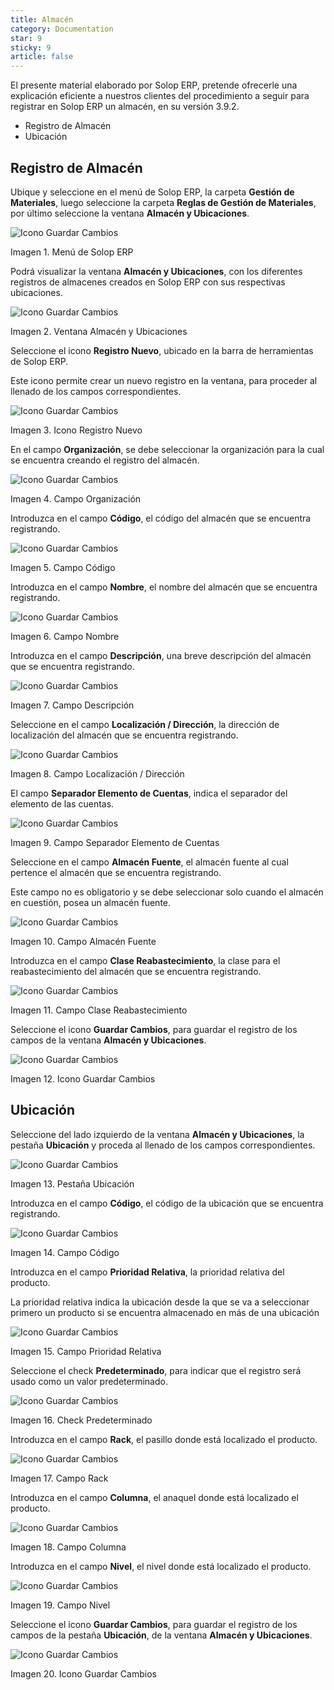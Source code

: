 ```yaml
---
title: Almacén
category: Documentation
star: 9
sticky: 9
article: false
---
```


El presente material elaborado por Solop ERP, pretende ofrecerle una explicación eficiente a nuestros clientes del procedimiento a seguir para registrar en Solop ERP un almacén, en su versión 3.9.2.

- Registro de Almacén
- Ubicación

## Registro de Almacén

Ubique y seleccione en el menú de Solop ERP, la carpeta **Gestión de Materiales**, luego seleccione la carpeta **Reglas de Gestión de Materiales**, por último seleccione la ventana **Almacén y Ubicaciones**.

![Icono Guardar Cambios](/assets/img/docs/master-data/mad-master-image229.png)

Imagen 1. Menú de Solop ERP

Podrá visualizar la ventana **Almacén y Ubicaciones**, con los diferentes registros de almacenes creados en Solop ERP con sus respectivas ubicaciones.

![Icono Guardar Cambios](/assets/img/docs/master-data/mad-master-image230.png)

Imagen 2. Ventana Almacén y Ubicaciones

Seleccione el icono **Registro Nuevo**, ubicado en la barra de herramientas de Solop ERP.

Este icono permite crear un nuevo registro en la ventana, para proceder al llenado de los campos correspondientes.

![Icono Guardar Cambios](/assets/img/docs/master-data/mad-master-image231.png)

Imagen 3. Icono Registro Nuevo

En el campo **Organización**, se debe seleccionar la organización para la cual se encuentra creando el registro del almacén.

![Icono Guardar Cambios](/assets/img/docs/master-data/mad-master-image232.png)

Imagen 4. Campo Organización

Introduzca en el campo **Código**, el código del almacén que se encuentra registrando.

![Icono Guardar Cambios](/assets/img/docs/master-data/mad-master-image233.png)

Imagen 5. Campo Código

Introduzca en el campo **Nombre**, el nombre del almacén que se encuentra registrando.

![Icono Guardar Cambios](/assets/img/docs/master-data/mad-master-image234.png)

Imagen 6. Campo Nombre

Introduzca en el campo **Descripción**, una breve descripción del almacén que se encuentra registrando.

![Icono Guardar Cambios](/assets/img/docs/master-data/mad-master-image235.png)

Imagen 7. Campo Descripción

Seleccione en el campo **Localización / Dirección**, la dirección de localización del almacén que se encuentra registrando.

![Icono Guardar Cambios](/assets/img/docs/master-data/mad-master-image236.png)

Imagen 8. Campo Localización / Dirección

El campo **Separador Elemento de Cuentas**, indica el separador del elemento de las cuentas.

![Icono Guardar Cambios](/assets/img/docs/master-data/mad-master-image237.png)

Imagen 9. Campo Separador Elemento de Cuentas

Seleccione en el campo **Almacén Fuente**, el almacén fuente al cual pertence el almacén que se encuentra registrando.

Este campo no es obligatorio y se debe seleccionar solo cuando el almacén en cuestión, posea un almacén fuente.

![Icono Guardar Cambios](/assets/img/docs/master-data/mad-master-image238.png)

Imagen 10. Campo Almacén Fuente

Introduzca en el campo **Clase Reabastecimiento**, la clase para el reabastecimiento del almacén que se encuentra registrando.

![Icono Guardar Cambios](/assets/img/docs/master-data/mad-master-image239.png)

Imagen 11. Campo Clase Reabastecimiento

Seleccione el icono **Guardar Cambios**, para guardar el registro de los campos de la ventana **Almacén y Ubicaciones**.

![Icono Guardar Cambios](/assets/img/docs/master-data/mad-master-image240.png)

Imagen 12. Icono Guardar Cambios

## Ubicación

Seleccione del lado izquierdo de la ventana **Almacén y Ubicaciones**, la pestaña **Ubicación** y proceda al llenado de los campos correspondientes.

![Icono Guardar Cambios](/assets/img/docs/master-data/mad-master-image241.png)

Imagen 13. Pestaña Ubicación

Introduzca en el campo **Código**, el código de la ubicación que se encuentra registrando.

![Icono Guardar Cambios](/assets/img/docs/master-data/mad-master-image242.png)

Imagen 14. Campo Código

Introduzca en el campo **Prioridad Relativa**, la prioridad relativa del producto.

La prioridad relativa indica la ubicación desde la que se va a seleccionar primero un producto si se encuentra almacenado en más de una ubicación

![Icono Guardar Cambios](/assets/img/docs/master-data/mad-master-image243.png)

Imagen 15. Campo Prioridad Relativa

Seleccione el check **Predeterminado**, para indicar que el registro será usado como un valor predeterminado.

![Icono Guardar Cambios](/assets/img/docs/master-data/mad-master-image244.png)

Imagen 16. Check Predeterminado

Introduzca en el campo **Rack**, el pasillo donde está localizado el producto.

![Icono Guardar Cambios](/assets/img/docs/master-data/mad-master-image245.png)

Imagen 17. Campo Rack

Introduzca en el campo **Columna**, el anaquel donde está localizado el producto.

![Icono Guardar Cambios](/assets/img/docs/master-data/mad-master-image246.png)

Imagen 18. Campo Columna

Introduzca en el campo **Nivel**, el nivel donde está localizado el producto.

![Icono Guardar Cambios](/assets/img/docs/master-data/mad-master-image247.png)

Imagen 19. Campo Nivel

Seleccione el icono **Guardar Cambios**, para guardar el registro de los campos de la pestaña **Ubicación**, de la ventana **Almacén y Ubicaciones**.

![Icono Guardar Cambios](/assets/img/docs/master-data/mad-master-image248.png)

Imagen 20. Icono Guardar Cambios

